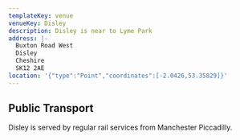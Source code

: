 ```yaml
---
templateKey: venue
venueKey: Disley
description: Disley is near to Lyme Park
address: |-
  Buxton Road West
  Disley
  Cheshire
  SK12 2AE
location: '{"type":"Point","coordinates":[-2.0426,53.35829]}'
---
```

## Public Transport

Disley is served by regular rail services from Manchester Piccadilly.
